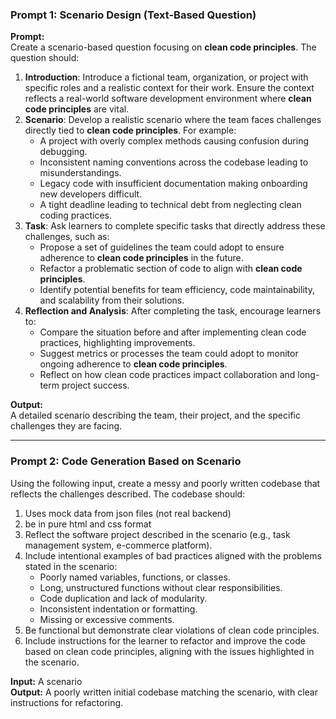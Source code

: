 ### Prompt 1: Scenario Design (Text-Based Question)

**Prompt:**  
Create a scenario-based question focusing on **clean code principles**. The question should:  

1. **Introduction**: Introduce a fictional team, organization, or project with specific roles and a realistic context for their work. Ensure the context reflects a real-world software development environment where **clean code principles** are vital.  
2. **Scenario**: Develop a realistic scenario where the team faces challenges directly tied to **clean code principles**. For example:  
   - A project with overly complex methods causing confusion during debugging.  
   - Inconsistent naming conventions across the codebase leading to misunderstandings.  
   - Legacy code with insufficient documentation making onboarding new developers difficult.  
   - A tight deadline leading to technical debt from neglecting clean coding practices.  
3. **Task**: Ask learners to complete specific tasks that directly address these challenges, such as:  
   - Propose a set of guidelines the team could adopt to ensure adherence to **clean code principles** in the future.  
   - Refactor a problematic section of code to align with **clean code principles**.  
   - Identify potential benefits for team efficiency, code maintainability, and scalability from their solutions.  
4. **Reflection and Analysis**: After completing the task, encourage learners to:  
   - Compare the situation before and after implementing clean code practices, highlighting improvements.  
   - Suggest metrics or processes the team could adopt to monitor ongoing adherence to **clean code principles**.  
   - Reflect on how clean code practices impact collaboration and long-term project success.  

**Output:**  
A detailed scenario describing the team, their project, and the specific challenges they are facing.  

---

### Prompt 2: Code Generation Based on Scenario

Using the following input, create a messy and poorly written codebase that reflects the challenges described. The codebase should:

1. Uses mock data from json files (not real backend)
2. be in pure html and css format
3. Reflect the software project described in the scenario (e.g., task management system, e-commerce platform).
4. Include intentional examples of bad practices aligned with the problems stated in the scenario:
   - Poorly named variables, functions, or classes.
   - Long, unstructured functions without clear responsibilities.
   - Code duplication and lack of modularity.
   - Inconsistent indentation or formatting.
   - Missing or excessive comments.
5. Be functional but demonstrate clear violations of clean code principles.
6. Include instructions for the learner to refactor and improve the code based on clean code principles, aligning with the issues highlighted in the scenario.

**Input:** A scenario  
**Output:** A poorly written initial codebase matching the scenario, with clear instructions for refactoring.
